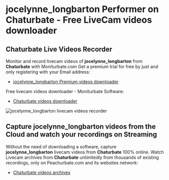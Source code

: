 # jocelynne_longbarton Performer on Chaturbate - Free LiveCam videos downloader

## Chaturbate Live Videos Recorder

Monitor and record livecam videos of **jocelynne_longbarton** from **Chaturbate** with Moniturbate.com
Get a premium trial for free by just and only registering with your Email address:
* [jocelynne_longbarton Premium videos downloader](https://moniturbate.com/request-demo-licence-key.html)

Free livecam videos downloader - Moniturbate Software:
* [Chaturbate videos downloader](https://moniturbate.com/moniturbate-download-software.html)

![jocelynne_longbarton livecam videos recorder](https://peachurnet.com/templates/moniturbate-software.png)


## Capture jocelynne_longbarton videos from the Cloud and watch your recordings on Streaming

Without the need of downloading a software, capture **jocelynne_longbarton** livecam videos from **Chaturbate** 100% online.
Watch Livecam archives from **Chaturbate** unlimitedly from thousands of existing recordings, only on Peachurbate.com and its websites network:
* [Chaturbate videos archives](https://peachurnet.com/)